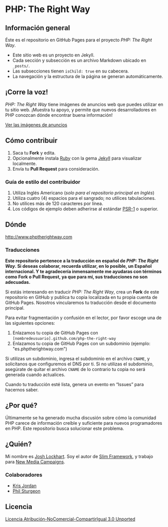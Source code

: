 # PHP: The Right Way

## Información general

Éste es el repositorio en GitHub Pages para el proyecto _PHP: The Right Way_.

* Este sitio web es un proyecto en Jekyll.
* Cada sección y subsección es un archivo Markdown ubicado en `_posts/`.
* Las subsecciones tienen `isChild: true` en su cabecera.
* La navegación y la estructura de la página se generan automáticamente.

## ¡Corre la voz!

_PHP: The Right Way_ tiene imágenes de anuncios web que puedes utilizar en tu sitio web.
¡Muestra tu apoyo, y permite que nuevos desarrolladores en PHP conozcan dónde encontrar buena
información!

[Ver las imágenes de anuncios](http://es.phptherightway.com/banners.html)

## Cómo contribuir

1. Saca tu **Fork** y edita.
2. Opcionalmente instala [Ruby](https://rvm.io/rvm/install/) con la gema [Jekyll](https://github.com/mojombo/jekyll/)
   para visualizar localmente.
3. Envía tu **Pull Request** para consideración.

### Guía de estilo del contribuidor

1. Utiliza Inglés Americano (*solo para el repositorio principal en Inglés*)
3. Utiliza cuatro (4) espacios para el sangrado; no utilices tabulaciones.
4. No utilices más de 120 caracteres por línea.
5. Los códigos de ejemplo deben adherirse al estándar
   [PSR-1](https://github.com/php-fig/fig-standards/blob/master/accepted/PSR-1-basic-coding-standard.md) o superior.

## Dónde

<http://www.phptherightway.com>

### Traducciones

**Este repositorio pertenece a la traducción en español de _PHP: The Right Way_. Si deseas colaborar,
recuerda utilizar, en lo posible, un Español internacional. Y te agradecería inmensamente me ayudaras
con términos como **Fork** o **Pull Request**, ya que para mí, sus traducciones no son adecuadas.**

Si estás interesando en traducir _PHP: The Right Way_, crea un **Fork** de este repositorio en GitHub
y publica tu copia localizada en tu propia cuenta de GitHub Pages. Nosotros vincularemos tu traducción
desde el documento principal.

Para evitar fragmentación y confusión en el lector, por favor escoge una de las siguientes opciones:

1. Enlazamos tu copia de GitHub Pages con `[nombredeusuario].github.com/php-the-right-way`
2. Enlazamos tu copia de GitHub Pages con un subdominio (ejemplo: "es.phptherightway.com")

Si utilizas un subdominio, ingresa el subdominio en el archivo `CNAME`, y solicítanos que configuremos
el DNS por ti. Si no utilizas el subdominio, asegúrate de quitar el archivo `CNAME` de lo contrario
tu copia no será generada cuando actualices.

Cuando tu traducción esté lista, genera un evento en “Issues” para hacernos saber.

## ¿Por qué?

Últimamente se ha generado mucha discusión sobre cómo la comunidad PHP carece de información
creíble y suficiente para nuevos programadores en PHP. Este repositorio busca solucionar
este problema.

## ¿Quién?

Mi nombre es [Josh Lockhart](http://twitter.com/codeguy). Soy el autor de
[Slim Framework](http://www.slimframework.com/), y trabajo para
[New Media Campaigns](http://www.newmediacampaigns.com/).

### Colaboradores

* [Kris Jordan](http://krisjordan.com/)
* [Phil Sturgeon](http://philsturgeon.co.uk/)

## Licencia

[Licencia Atribución-NoComercial-CompartirIgual 3.0 Unported](http://creativecommons.org/licenses/by-nc-sa/3.0/deed.es)
